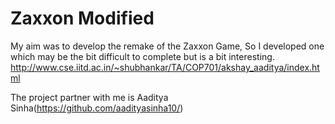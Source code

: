 # Zaxxon Modified
My aim was to develop the remake of the Zaxxon Game, So I developed one which may be the bit difficult to complete but is a bit interesting.
http://www.cse.iitd.ac.in/~shubhankar/TA/COP701/akshay_aaditya/index.html

The project partner with me is Aaditya Sinha(https://github.com/aadityasinha10/)
